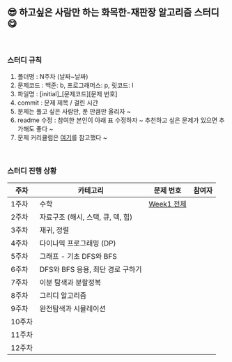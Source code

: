 ## 😎 **하고싶은 사람만 하는 화목한-재판장 알고리즘 스터디** 😋

</br>

### 스터디 규칙
1. 폴더명 : N주차 (날짜~날짜)
2. 문제코드 : 백준: b, 프로그래머스: p, 릿코드: l
3. 파일명 : [initial]_[문제코드][문제 번호]
4. commit : 문제 제목 / 걸린 시간
5. 문제는 풀고 싶은 사람만, 푼 만큼만 올리자 ~ 
6. readme 수정 : 참여한 본인이 아래 표 수정하자 ~ 추천하고 싶은 문제가 있으면 추가해도 좋다 ~
7. 문제 커리큘럼은 [여기](https://dev-dain.tistory.com/155)를 참고했다 ~

</br>

### 스터디 진행 상황

| 주차 | 카테고리 | 문제 번호 | 참여자 |
|---|---|---|---|
| 1주차 | 수학 | [Week1 전체](https://www.acmicpc.net/workbook/view/8997) |  |
| 2주차 | 자료구조 (해시, 스택, 큐, 덱, 힙) |  |  |
| 3주차 | 재귀, 정렬 |  |  |
| 4주차 | 다이나믹 프로그래밍 (DP) |  |  |
| 5주차 | 그래프 - 기초 DFS와 BFS |  |  |
| 6주차 | DFS와 BFS 응용, 최단 경로 구하기 |  |  |
| 7주차 | 이분 탐색과 분할정복 |  |  |
| 8주차 | 그리디 알고리즘 |  |  |
| 9주차 | 완전탐색과 시뮬레이션 |  |  |
| 10주차 |  |  |  |
| 11주차 |  |  |  |
| 12주차 |  |  |  |
